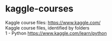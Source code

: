 # kaggle-courses  
Kaggle course files: https://www.kaggle.com/  
Kaggle course files, identified by folders  
1 - Python
https://www.kaggle.com/learn/python
